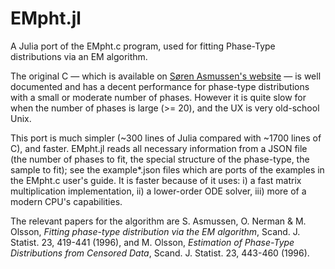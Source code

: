 # EMpht.jl
A Julia port of the EMpht.c program, used for fitting Phase-Type distributions via an EM algorithm.

The original C — which is available on [Søren Asmussen's website](https://web.archive.org/web/20180617130551/http://home.math.au.dk/asmus/pspapers.html) — is well documented and has a decent performance for phase-type distributions with a small or moderate number of phases. However it is quite slow for when the number of phases is large (>= 20), and the UX is very old-school Unix. 

This port is much simpler (~300 lines of Julia compared with ~1700 lines of C), and faster. EMpht.jl reads all necessary information from a JSON file (the number of phases to fit, the special structure of the phase-type, the sample to fit); see the example*.json files which are ports of the examples in the EMpht.c user's guide. It is faster because of it uses: i) a fast matrix multiplication implementation, ii) a lower-order ODE solver, iii) more of a modern CPU's capabilities.

The relevant papers for the algorithm are  S. Asmussen, O. Nerman & M. Olsson, _Fitting phase-type distribution via the EM algorithm_, Scand. J. Statist. 23, 419-441 (1996), and M. Olsson, _Estimation of Phase-Type Distributions from Censored Data_, Scand. J. Statist. 23, 443-460 (1996).
